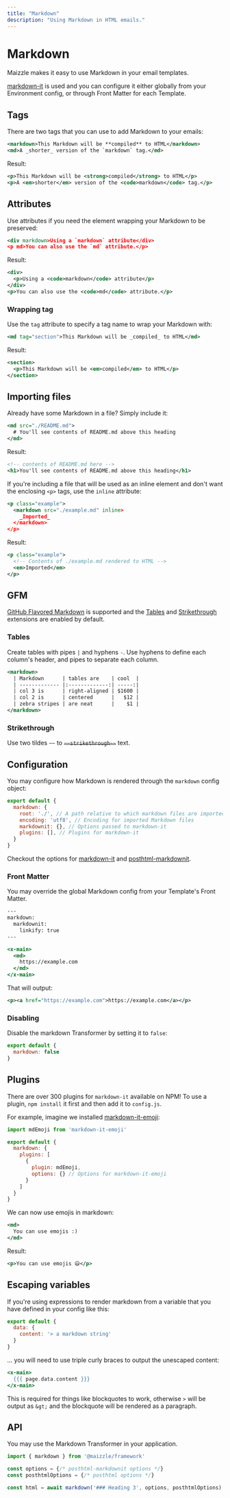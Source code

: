 ```yaml
---
title: "Markdown"
description: "Using Markdown in HTML emails."
---
```


# Markdown

Maizzle makes it easy to use Markdown in your email templates.

[markdown-it](https://github.com/markdown-it/markdown-it) is used and you can configure it either globally from your Environment config, or through Front Matter for each Template.

## Tags

There are two tags that you can use to add Markdown to your emails:

```xml [src/templates/example.html]
<markdown>This Markdown will be **compiled** to HTML</markdown>
<md>A _shorter_ version of the `markdown` tag.</md>
```

Result:

```xml
<p>This Markdown will be <strong>compiled</strong> to HTML</p>
<p>A <em>shorter</em> version of the <code>markdown</code> tag.</p>
```

## Attributes

Use attributes if you need the element wrapping your Markdown to be preserved:

```xml [src/templates/example.html]
<div markdown>Using a `markdown` attribute</div>
<p md>You can also use the `md` attribute.</p>
```

Result:

```xml
<div>
  <p>Using a <code>markdown</code> attribute</p>
</div>
<p>You can also use the <code>md</code> attribute.</p>
```

### Wrapping tag

Use the `tag` attribute to specify a tag name to wrap your Markdown with:

```xml [src/templates/example.html]
<md tag="section">This Markdown will be _compiled_ to HTML</md>
```

Result:

```xml
<section>
  <p>This Markdown will be <em>compiled</em> to HTML</p>
</section>
```

## Importing files

Already have some Markdown in a file? Simply include it:

```xml [src/templates/example.html]
<md src="./README.md">
  # You'll see contents of README.md above this heading
</md>
```

Result:

```xml
<!-- contents of README.md here -->
<h1>You'll see contents of README.md above this heading</h1>
```

If you're including a file that will be used as an inline element and don't want the enclosing `<p>` tags, use the `inline` attribute:

```xml [src/templates/example.html]
<p class="example">
  <markdown src="./example.md" inline>
    _Imported_
  </markdown>
</p>
```

Result:

```xml
<p class="example">
  <!-- Contents of ./example.md rendered to HTML -->
  <em>Imported</em>
</p>
```

## GFM

[GitHub Flavored Markdown](https://github.github.com/gfm/) is supported and the [Tables](https://help.github.com/articles/organizing-information-with-tables/) and [Strikethrough](https://help.github.com/articles/basic-writing-and-formatting-syntax/#styling-text) extensions are enabled by default.

### Tables

Create tables with pipes `|` and hyphens `-`. Use hyphens to define each column's header, and pipes to separate each column.

```xml [src/templates/example.html]
<markdown>
  | Markdown      | tables are    | cool  |
  | ------------- |:-------------:| -----:|
  | col 3 is      | right-aligned | $1600 |
  | col 2 is      | centered      |   $12 |
  | zebra stripes | are neat      |    $1 |
</markdown>
```

### Strikethrough

Use two tildes `~~` to ~~`~~strikethrough~~`~~ text.

## Configuration

You may configure how Markdown is rendered through the `markdown` config object:

```js [config.js]
export default {
  markdown: {
    root: './', // A path relative to which markdown files are imported
    encoding: 'utf8', // Encoding for imported Markdown files
    markdownit: {}, // Options passed to markdown-it
    plugins: [], // Plugins for markdown-it
  }
}
```

Checkout the options for [markdown-it](https://github.com/markdown-it/markdown-it#init-with-presets-and-options) and  [posthtml-markdownit](https://github.com/posthtml/posthtml-markdownit#options).

### Front Matter

You may override the global Markdown config from your Template's Front Matter.

```hbs [src/templates/example.html]
---
markdown:
  markdownit:
    linkify: true
---

<x-main>
  <md>
    https://example.com
  </md>
</x-main>
```

That will output:

```xml
<p><a href="https://example.com">https://example.com</a></p>
```

### Disabling

Disable the markdown Transformer by setting it to `false`:

```js [config.js]
export default {
  markdown: false
}
```

## Plugins

There are over 300 plugins for `markdown-it` available on NPM! To use a plugin, `npm install` it first and then add it to `config.js`.

For example, imagine we installed [markdown-it-emoji](https://www.npmjs.com/package/markdown-it-emoji):

```js [config.js]
import mdEmoji from 'markdown-it-emoji'

export default {
  markdown: {
    plugins: [
      {
        plugin: mdEmoji,
        options: {} // Options for markdown-it-emoji
      }
    ]
  }
}
```

We can now use emojis in markdown:

```xml [src/templates/example.html]
<md>
  You can use emojis :)
</md>
```

Result:

```xml
<p>You can use emojis 😃</p>
```

## Escaping variables

If you're using expressions to render markdown from a variable that you have defined in your config like this:

```js [config.js]
export default {
  data: {
    content: '> a markdown string'
  }
}
```

... you will need to use triple curly braces to output the unescaped content:

```hbs [src/templates/example.html]
<x-main>
  {{{ page.data.content }}}
</x-main>
```

This is required for things like blockquotes to work, otherwise `>` will be output as `&gt;` and the blockquote will be rendered as a paragraph.

## API

You may use the Markdown Transformer in your application.

```js [app.js]
import { markdown } from '@maizzle/framework'

const options = {/* posthtml-markdownit options */}
const posthtmlOptions = {/* posthtml options */}

const html = await markdown('### Heading 3', options, posthtmlOptions)
```
